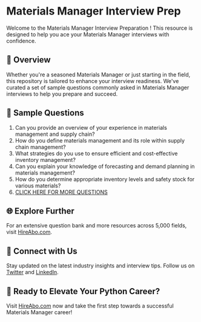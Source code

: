 # Materials Manager Interview Prep

Welcome to the Materials Manager Interview Preparation ! This resource is designed to help you ace your Materials Manager interviews with confidence.

## 🚀 Overview

Whether you're a seasoned Materials Manager or just starting in the field, this repository is tailored to enhance your interview readiness. We've curated a set of sample questions commonly asked in Materials Manager interviews to help you prepare and succeed.

## 📝 Sample Questions

1. Can you provide an overview of your experience in materials management and supply chain?
2. How do you define materials management and its role within supply chain management?
3. What strategies do you use to ensure efficient and cost-effective inventory management?
4. Can you explain your knowledge of forecasting and demand planning in materials management?
5. How do you determine appropriate inventory levels and safety stock for various materials?
6. [CLICK HERE FOR MORE QUESTIONS](https://hireabo.com/job/23_1_9/Materials%20Manager)

## 🌐 Explore Further

For an extensive question bank and more resources across 5,000 fields, visit [HireAbo.com](https://www.hireabo.com).

## 📱 Connect with Us

Stay updated on the latest industry insights and interview tips. Follow us on [Twitter](https://twitter.com/hireabo) and [LinkedIn](https://www.linkedin.com/in/hire-abo-3609972a8/).

## 🚀 Ready to Elevate Your Python Career?

Visit [HireAbo.com](https://www.hireabo.com) now and take the first step towards a successful Materials Manager career!